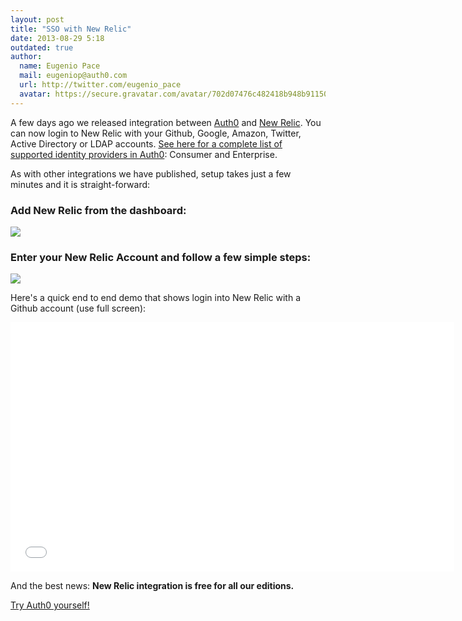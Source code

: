 ```yaml
---
layout: post
title: "SSO with New Relic"
date: 2013-08-29 5:18
outdated: true
author:
  name: Eugenio Pace
  mail: eugeniop@auth0.com
  url: http://twitter.com/eugenio_pace
  avatar: https://secure.gravatar.com/avatar/702d07476c482418b948b911504137a5?s=60
---
```



A few days ago we released integration between [Auth0](http://developers.auth0.com/newrelic) and [New Relic](http://newrelic.com/auth0). You can now login to New Relic with your Github, Google, Amazon, Twitter, Active Directory or LDAP accounts. [See here for a complete list of supported identity providers in Auth0](http://docs.auth0.com/identityproviders): Consumer and Enterprise.

As with other integrations we have published, setup takes just a few minutes and it is straight-forward:

### Add New Relic from the dashboard:

![](https://s3.amazonaws.com/blog.auth0.com/img/newrelic-create.png)

<!-- more -->

### Enter your New Relic Account and follow a few simple steps:

![](https://s3.amazonaws.com/blog.auth0.com/img/newrelic-tutorial.png)

Here's a quick end to end demo that shows login into New Relic with a Github account (use full screen):

<iframe width="710" height="399" src="//www.youtube.com/embed/pmMkm0Zh2o0?rel=0&vq=hd1080" frameborder="0" allowfullscreen></iframe>

And the best news: __New Relic integration is free for all our editions.__

[Try Auth0 yourself!](https://auth0.com)
